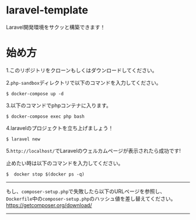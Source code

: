# laravel-template
Laravel開発環境をサクッと構築できます！


# 始め方
1.このリポジトリをクローンもしくはダウンロードしてください。

2.`php-sandbox`ディレクトリで以下のコマンドを入力してください。
  ```
$ docker-compose up -d
  ```
  
3.以下のコマンドでphpコンテナに入ります。
```
$ docker-compose exec php bash
```

4.laravelのプロジェクトを立ち上げましょう！
```
$ laravel new
```

5.`http://localhost/`でLaravelのウェルカムページが表示されたら成功です!

止めたい時は以下のコマンドを入力してください。
```
$  docker stop $(docker ps -q) 
```
---

もし、`composer-setup.php`で失敗したら以下のURLページを参照し、
`Dockerfile`中の`composer-setup.php`のハッシュ値を差し替えてください。
https://getcomposer.org/download/

---
